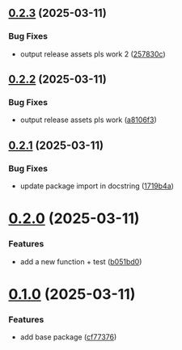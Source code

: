 ## [0.2.3](https://github.com/coe-test-org/test_project/compare/v0.2.2...v0.2.3) (2025-03-11)


### Bug Fixes

* output release assets pls work 2 ([257830c](https://github.com/coe-test-org/test_project/commit/257830cc37a826843ae52075ad67698607529c23))



## [0.2.2](https://github.com/coe-test-org/test_project/compare/v0.2.1...v0.2.2) (2025-03-11)


### Bug Fixes

* output release assets pls work ([a8106f3](https://github.com/coe-test-org/test_project/commit/a8106f38d428228bf517fed5722278a59368f3ed))



## [0.2.1](https://github.com/coe-test-org/test_project/compare/v0.2.0...v0.2.1) (2025-03-11)


### Bug Fixes

* update package import in docstring ([1719b4a](https://github.com/coe-test-org/test_project/commit/1719b4aa898ab11980cef10f2c2aff7d029bc181))



# [0.2.0](https://github.com/coe-test-org/test_project/compare/v0.1.0...v0.2.0) (2025-03-11)


### Features

* add a new function + test ([b051bd0](https://github.com/coe-test-org/test_project/commit/b051bd01f9810cf642103d316c4172de5b76e3ac))



# [0.1.0](https://github.com/coe-test-org/test_project/compare/cf77376ba77974eff57f167fb2eaa9ba1d94c454...v0.1.0) (2025-03-11)


### Features

* add base package ([cf77376](https://github.com/coe-test-org/test_project/commit/cf77376ba77974eff57f167fb2eaa9ba1d94c454))



